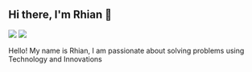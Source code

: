## Hi there, I'm Rhian 👋

<a href="https://www.linkedin.com/in/rhian-lopes-da-costa-526210176/"><img src="https://img.shields.io/badge/linkedin-0077B5.svg?style=for-the-badge&logo=linkedin&logoColor=white"></a>
<a href="mailto:rhianlopes63@gmail.com"><img src="https://img.shields.io/badge/e‑mail-D14836.svg?style=for-the-badge&logo=GMail&logoColor=white"></a>

Hello! My name is Rhian, I am passionate about solving problems using Technology and Innovations
